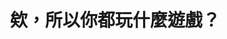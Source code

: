 ---
id: "105"
lang: zh-tw
publish: "TRUE"
description: 「台灣線上遊戲轉蛋法推動」連署案
selected: "FALSE"
blog_selected: "FALSE"
thumbnail: https://img.youtube.com/vi/p0h5a7V1IqA/maxresdefault.jpg
cover: https://youtu.be/p0h5a7V1IqA
title: 欸，所以你都玩什麼遊戲？
introduction:
  content: >-
    根據市場調查公司 Newzoo 2017 年的調查，國人於該年度在網路連線遊戲的消費已經突破 10
    億美元，是該年度世界排名第十五名的網路連線遊戲消費大國，但網路使用人口卻是該排名前 20 名中最少的，可見國人對於網路遊戲消費之驚人。


    2017 年網友 YAMI 在公共政策網路參與平台提議「線上遊戲相關法規建置」催生「網路連線遊戲服務定型化契約應記載及不得記載事項」。


    隨著遊戲發展經營模式的演變，現今主流的網路遊戲經營模式以免費遊玩搭配商城機制為大宗，在逐漸成為主流市場的在手機遊戲更是如此，經濟部也在 2018 年修正時加入應載明機會中獎商品活動等相關警語；但在遊戲模式多樣化且快速發展的現在，玩家們在樂於課金享受、支持遊戲的同時，也同時希望能夠在課金時能夠預期大約需要花費多少金錢便能夠從虛擬轉蛋獲得虛擬寶物。


    今年 6 月網友 paul 提案「台灣線上遊戲轉蛋法推動」，這一次的討論，遊戲廠商與玩家對於標示機率一是多數都採支持立場，因此最終聚焦在討論如何針對虛擬轉蛋的商品資訊標示，試著找出遊戲廠商與玩家雙贏的方式。
  image: https://cm.pdis.nat.gov.tw/images/post/17VfynsB9gnU3qcWO23vbW5nLLZRQNkNW.jpg
color: red
join:
  type: 提
  title: 台灣線上遊戲轉蛋法推動
  link: https://join.gov.tw/idea/detail/ee5dd8b8-bdeb-4d5e-8315-bb0601169d68
  image: https://cm.pdis.nat.gov.tw/images/post/1LgkJiSSR4r2gUXL4geHdwE1-RsqNxVor.jpg
layout: post
departments:
  - 經濟部
tags:
  - 法規
  - 公私協力
embed:
  mind_map:
    links:
      - https://miro.com/app/live-embed/o9J_lxvdxws=/?moveToViewport=6197,1441,13926,7079
  proposer_slide:
    links:
      - https://issuu.com/pdis.tw/docs/1005_
  ministry_slide:
    links:
      - https://issuu.com/pdis.tw/docs/1005_5b376501598318
  host_slide:
    links:
      - https://issuu.com/pdis.tw/docs/105_-_
  transcript:
    links:
      - https://sayit.pdis.nat.gov.tw/2021-10-05-%E9%96%8B%E6%94%BE%E6%94%BF%E5%BA%9C%E7%AC%AC-105-%E6%AC%A1%E5%8D%94%E4%BD%9C%E6%9C%83%E8%AD%B0
---